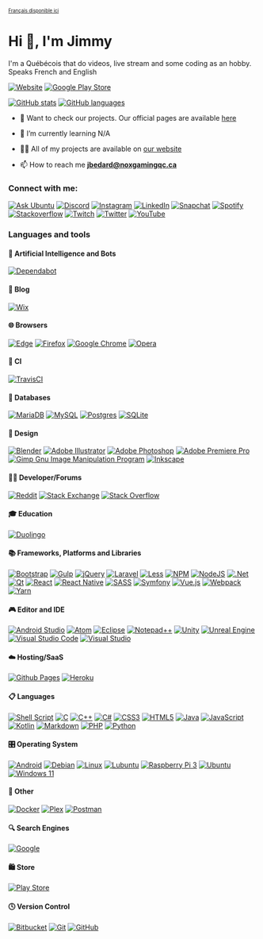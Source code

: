 <sup><sub>[Français disponible ici](README/README_FR.md)</sub></sup>

# Hi 👋, I'm Jimmy

I'm a Québécois that do videos, live stream and some coding as an hobby. Speaks French and English

[![Website](https://img.shields.io/website?url=https%3A%2F%2Fnoxgamingqc.ca&style=for-the-badge&labelColor=333333)](https://www.noxgamingqc.ca)
[![Google Play Store](https://img.shields.io/badge/Google%20Play%20Store-414141?style=for-the-badge&logo=google-play&&link=https%3A%2F%2Fplay.google.com%2Fstore%2Fapps%2Fdev%3Fid%3D5595986730731726399&logoColor=%23ffffff)](https://play.google.com/store/apps/dev?id=5595986730731726399)

[![GitHub stats](https://github-readme-stats.vercel.app/api?username=noxgamingqc&show_icons=true&theme=dracula&include_all_commits=true&count_private=true)](#)
[![GitHub languages](https://github-readme-stats.vercel.app/api/top-langs/?username=noxgamingqc&layout=compact&langs_count=7&theme=dracula)](#)


- 🔭 Want to check our projects. Our official pages are available [here](https://github.noxgamingqc.ca)

- 🌱 I’m currently learning N/A

- 👨‍💻 All of my projects are available on [our website](https://www.noxgamingqc.ca/en-ca/about_us/projects)

- 📫 How to reach me **jbedard@noxgamingqc.ca**

### Connect with me:

[![Ask Ubuntu](https://img.shields.io/stackexchange/askubuntu/r/739492?style=for-the-badge&label=Ask%20Ubuntu&logo=askubuntu&logoColor=%23ffffff&labelColor=E95420&color=E95420)](https://askubuntu.com/users/739492)
[![Discord](https://img.shields.io/discord/938558244924829756.svg?style=for-the-badge&logo=discord&logoColor=white&label=%20&labelColor=5865F2&color=5865F2)](https://noxgamingqc.ca/discord)
[![Instagram](https://img.shields.io/badge/Instagram-%23E4405F.svg?style=for-the-badge&logo=Instagram&logoColor=white)](https://instagram.com/noxgamingqc)
[![LinkedIn](https://img.shields.io/badge/linkedin-%230077B5.svg?style=for-the-badge&logo=linkedin&logoColor=white)](https://linkedin.com/in/noxgamingqc)
[![Snapchat](https://img.shields.io/badge/Snapchat-%23FFFC00.svg?style=for-the-badge&logo=Snapchat&logoColor=white)](https://snapchat.com/add/NoxGamingQC)
[![Spotify](https://img.shields.io/badge/Spotify-1ED760?style=for-the-badge&logo=spotify&logoColor=white)](https://open.spotify.com/user/howlnox22607)
[![Stackoverflow](https://img.shields.io/stackexchange/stackoverflow/r/8650826?style=for-the-badge&label=Stackoverflow&logo=stackoverflow&logoColor=%23ffffff&labelColor=FE7A16&color=FE7A16)](https://stackoverflow.com/users/8650826)
[![Twitch](https://img.shields.io/twitch/status/noxgamingqc?style=for-the-badge&logo=twitch&logoColor=%23ffffff&labelColor=9146FF)](https://twitch.tv/noxgamingqc)
[![Twitter](https://img.shields.io/badge/Twitter-%231DA1F2.svg?style=for-the-badge&logo=Twitter&logoColor=white)](https://twitter.com/noxgamingqc)
[![YouTube](https://img.shields.io/youtube/channel/subscribers/UCytKDUapog2tnJD4XenehiQ.svg?style=for-the-badge&logo=YouTube&logoColor=white&color=E05D44&labelColor=E05D44&label=YouTube)](https://www.youtube.com/@noxgamingqc)

### Languages and tools

#### 🤖 Artificial Intelligence and Bots

[![Dependabot](https://img.shields.io/badge/dependabot-025E8C?style=for-the-badge&logo=dependabot&logoColor=white)](#)

#### 📝 Blog

[![Wix](https://img.shields.io/badge/wix-000?style=for-the-badge&logo=wix&logoColor=white)](#)

#### 🌐 Browsers

[![Edge](https://img.shields.io/badge/Edge-0078D7?style=for-the-badge&logo=Microsoft-edge&logoColor=white)](#)
[![Firefox](https://img.shields.io/badge/Firefox-FF7139?style=for-the-badge&logo=Firefox-Browser&logoColor=white)](#)
[![Google Chrome](https://img.shields.io/badge/Google%20Chrome-4285F4?style=for-the-badge&logo=GoogleChrome&logoColor=white)](#)
[![Opera](https://img.shields.io/badge/Opera-FF1B2D?style=for-the-badge&logo=Opera&logoColor=white)](#)

#### 🔬 CI

[![TravisCI](https://img.shields.io/badge/travis%20ci-%232B2F33.svg?style=for-the-badge&logo=travis&logoColor=white)](#)

#### 💾 Databases

[![MariaDB](https://img.shields.io/badge/MariaDB-003545?style=for-the-badge&logo=mariadb&logoColor=white)](#)
[![MySQL](https://img.shields.io/badge/mysql-%2300f.svg?style=for-the-badge&logo=mysql&logoColor=white)](#)
[![Postgres](https://img.shields.io/badge/postgres-%23316192.svg?style=for-the-badge&logo=postgresql&logoColor=white)](#)
[![SQLite](https://img.shields.io/badge/sqlite-%2307405e.svg?style=for-the-badge&logo=sqlite&logoColor=white)](#)


#### 🎨 Design

[![Blender](https://img.shields.io/badge/blender-%23F5792A.svg?style=for-the-badge&logo=blender&logoColor=white)](#)
[![Adobe Illustrator](https://img.shields.io/badge/adobe%20illustrator-%23FF9A00.svg?style=for-the-badge&logo=adobe%20illustrator&logoColor=white)](#)
[![Adobe Photoshop](https://img.shields.io/badge/adobe%20photoshop-%2331A8FF.svg?style=for-the-badge&logo=adobe%20photoshop&logoColor=white)](#)
[![Adobe Premiere Pro](https://img.shields.io/badge/Adobe%20Premiere%20Pro-9999FF.svg?style=for-the-badge&logo=Adobe%20Premiere%20Pro&logoColor=white)](#)
[![Gimp Gnu Image Manipulation Program](https://img.shields.io/badge/Gimp-657D8B?style=for-the-badge&logo=gimp&logoColor=FFFFFF)](#)
[![Inkscape](https://img.shields.io/badge/Inkscape-e0e0e0?style=for-the-badge&logo=inkscape&logoColor=080A13)](#)

#### 🧑‍💻 Developer/Forums

[![Reddit](https://img.shields.io/badge/Reddit-%23FF4500.svg?style=for-the-badge&logo=Reddit&logoColor=white)](#)
[![Stack Exchange](https://img.shields.io/badge/StackExchange-%23ffffff.svg?style=for-the-badge&logo=StackExchange&logoColor=white)](#)
[![Stack Overflow](https://img.shields.io/badge/-Stackoverflow-FE7A16?style=for-the-badge&logo=stack-overflow&logoColor=white)](#)

#### 🎓 Education

[![Duolingo](https://img.shields.io/badge/Duolingo-%234DC730.svg?style=for-the-badge&logo=Duolingo&logoColor=white)](#)

#### 📚 Frameworks, Platforms and Libraries 

[![Bootstrap](https://img.shields.io/badge/bootstrap-%238511FA.svg?style=for-the-badge&logo=bootstrap&logoColor=white)](#)
[![Gulp](https://img.shields.io/badge/GULP-%23CF4647.svg?style=for-the-badge&logo=gulp&logoColor=white)](#)
[![jQuery](https://img.shields.io/badge/jquery-%230769AD.svg?style=for-the-badge&logo=jquery&logoColor=white)](#)
[![Laravel](https://img.shields.io/badge/laravel-%23FF2D20.svg?style=for-the-badge&logo=laravel&logoColor=white)](#)
[![Less](https://img.shields.io/badge/less-2B4C80?style=for-the-badge&logo=less&logoColor=white)](#)
[![NPM](https://img.shields.io/badge/NPM-%23CB3837.svg?style=for-the-badge&logo=npm&logoColor=white)](#)
[![NodeJS](https://img.shields.io/badge/node.js-6DA55F?style=for-the-badge&logo=node.js&logoColor=white)](#)
[![.Net](https://img.shields.io/badge/.NET-5C2D91?style=for-the-badge&logo=.net&logoColor=white)](#)
[![Qt](https://img.shields.io/badge/Qt-%23217346.svg?style=for-the-badge&logo=Qt&logoColor=white)](#)
[![React](https://img.shields.io/badge/react-%2320232a.svg?style=for-the-badge&logo=react&logoColor=%2361DAFB)](#)
[![React Native](https://img.shields.io/badge/react_native-%2320232a.svg?style=for-the-badge&logo=react&logoColor=%2361DAFB)](#)
[![SASS](https://img.shields.io/badge/SASS-hotpink.svg?style=for-the-badge&logo=SASS&logoColor=white)](#)
[![Symfony](https://img.shields.io/badge/symfony-%23000000.svg?style=for-the-badge&logo=symfony&logoColor=white)](#)
[![Vue.js](https://img.shields.io/badge/vuejs-%2335495e.svg?style=for-the-badge&logo=vuedotjs&logoColor=%234FC08D)](#)
[![Webpack](https://img.shields.io/badge/webpack-%238DD6F9.svg?style=for-the-badge&logo=webpack&logoColor=black)](#)
[![Yarn](https://img.shields.io/badge/yarn-%232C8EBB.svg?style=for-the-badge&logo=yarn&logoColor=white)](#)

#### 🎮 Editor and IDE

[![Android Studio](https://img.shields.io/badge/Android%20Studio-3DDC84.svg?style=for-the-badge&logo=android-studio&logoColor=white)](#)
[![Atom](https://img.shields.io/badge/Atom-%2366595C.svg?style=for-the-badge&logo=atom&logoColor=white)](#)
[![Eclipse](https://img.shields.io/badge/Eclipse-FE7A16.svg?style=for-the-badge&logo=Eclipse&logoColor=white)](#)
[![Notepad++](https://img.shields.io/badge/Notepad++-90E59A.svg?style=for-the-badge&logo=notepad%2b%2b&logoColor=black)](#)
[![Unity](https://img.shields.io/badge/unity-%23000000.svg?style=for-the-badge&logo=unity&logoColor=white)](#)
[![Unreal Engine](https://img.shields.io/badge/unrealengine-%23313131.svg?style=for-the-badge&logo=unrealengine&logoColor=white)](#)
[![Visual Studio Code](https://img.shields.io/badge/Visual%20Studio%20Code-0078d7.svg?style=for-the-badge&logo=visual-studio-code&logoColor=white)](#)
[![Visual Studio](https://img.shields.io/badge/Visual%20Studio-5C2D91.svg?style=for-the-badge&logo=visual-studio&logoColor=white)](#)

#### ☁️ Hosting/SaaS

[![Github Pages](https://img.shields.io/badge/github%20pages-121013?style=for-the-badge&logo=github&logoColor=white)](#)
[![Heroku](https://img.shields.io/badge/heroku-%23430098.svg?style=for-the-badge&logo=heroku&logoColor=white)](#)

#### 📋 Languages

[![Shell Script](https://img.shields.io/badge/shell_script-%23121011.svg?style=for-the-badge&logo=gnu-bash&logoColor=white)](#)
[![C](https://img.shields.io/badge/c-%2300599C.svg?style=for-the-badge&logo=c&logoColor=white)](#)
[![C++](https://img.shields.io/badge/c++-%2300599C.svg?style=for-the-badge&logo=c%2B%2B&logoColor=white)](#)
[![C#](https://img.shields.io/badge/c%23-%23239120.svg?style=for-the-badge&logo=c-sharp&logoColor=white)](#)
[![CSS3](https://img.shields.io/badge/css3-%231572B6.svg?style=for-the-badge&logo=css3&logoColor=white)](#)
[![HTML5](https://img.shields.io/badge/html5-%23E34F26.svg?style=for-the-badge&logo=html5&logoColor=white)](#)
[![Java](https://img.shields.io/badge/java-%23ED8B00.svg?style=for-the-badge&logo=openjdk&logoColor=white)](#)
[![JavaScript](https://img.shields.io/badge/javascript-%23323330.svg?style=for-the-badge&logo=javascript&logoColor=%23F7DF1E)](#)
[![Kotlin](https://img.shields.io/badge/kotlin-%237F52FF.svg?style=for-the-badge&logo=kotlin&logoColor=white)](#)
[![Markdown](https://img.shields.io/badge/markdown-%23000000.svg?style=for-the-badge&logo=markdown&logoColor=white)](#)
[![PHP](https://img.shields.io/badge/php-%23777BB4.svg?style=for-the-badge&logo=php&logoColor=white)](#)
[![Python](https://img.shields.io/badge/python-3670A0?style=for-the-badge&logo=python&logoColor=ffdd54)](#)

#### 🎛️ Operating System

[![Android](https://img.shields.io/badge/Android-3DDC84?style=for-the-badge&logo=android&logoColor=white)](#)
[![Debian](https://img.shields.io/badge/Debian-D70A53?style=for-the-badge&logo=debian&logoColor=white)](#)
[![Linux](https://img.shields.io/badge/Linux-FCC624?style=for-the-badge&logo=linux&logoColor=black)](#)
[![Lubuntu](https://img.shields.io/badge/-Lubuntu-%230065C2?style=for-the-badge&logo=lubuntu&logoColor=white)](#)
[![Raspberry Pi 3](https://img.shields.io/badge/Raspberry%20Pi%203-B61040.svg?style=for-the-badge&logo=Raspberry-pi&logoColor=white)](#)
[![Ubuntu](https://img.shields.io/badge/Ubuntu-E95420?style=for-the-badge&logo=ubuntu&logoColor=white)](#)
[![Windows 11](https://img.shields.io/badge/Windows%2011-%230079d5.svg?style=for-the-badge&logo=Windows%2011&logoColor=white)](#)

#### 🥅 Other

[![Docker](https://img.shields.io/badge/docker-%230db7ed.svg?style=for-the-badge&logo=docker&logoColor=white)](#)
[![Plex](https://img.shields.io/badge/plex-%23E5A00D.svg?style=for-the-badge&logo=plex&logoColor=white)](#)
[![Postman](https://img.shields.io/badge/Postman-FF6C37?style=for-the-badge&logo=postman&logoColor=white)](#)

#### 🔍 Search Engines

[![Google](https://img.shields.io/badge/google-4285F4?style=for-the-badge&logo=google&logoColor=white)](#)

#### 🛍️ Store

[![Play Store](https://img.shields.io/badge/Google_Play-414141?style=for-the-badge&logo=google-play&logoColor=white)](#)

#### 🕓 Version Control

[![Bitbucket](https://img.shields.io/badge/bitbucket-%230047B3.svg?style=for-the-badge&logo=bitbucket&logoColor=white)](#)
[![Git](https://img.shields.io/badge/git-%23F05033.svg?style=for-the-badge&logo=git&logoColor=white)](#)
[![GitHub](https://img.shields.io/badge/github-%23121011.svg?style=for-the-badge&logo=github&logoColor=white)](#)
